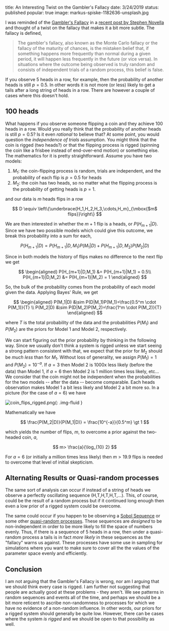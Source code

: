 title: An Interesting Twist on the Gambler's Fallacy
date: 3/24/2019
status: published
popular: true
image: markus-spiske-1182636-unsplash.jpg


I was reminded of the [Gambler's Fallacy](https://en.wikipedia.org/wiki/Gambler%27s_fallacy) in a [recent post by Stephen Novella](https://theness.com/neurologicablog/index.php/the-gamblers-fallacy/) and thought of a twist on the fallacy that makes it a bit more subtle.  The fallacy is defined,

> The gambler's fallacy, also known as the Monte Carlo fallacy or the fallacy of the maturity of chances, is the mistaken belief that, if something happens more frequently than normal during a given period, it will happen less frequently in the future (or vice versa). In situations where the outcome being observed is truly random and consists of independent trials of a random process, this belief is false.

If you observe 5 heads in a row, for example, then the probability of another heads is still $p=0.5$. In other words it is not more (or less) likely to get a tails after a long string of heads in a row. There are however a couple of cases where this doesn't hold.  

## 100 heads

What happens if you observe someone flipping a coin and they achieve 100 heads in a row.  Would you really think that  the probability of another heads is still $p=0.5$?  Is it even _rational_ to believe that?  At some point, you would question the _independence of trials_ assumption.  You might think that the coin is rigged (two heads?) or that the flipping process is rigged (spinning the coin like a frisbee instead of end-over-end motion) or something else.  The mathematics for it is pretty straightforward.  Assume you have two models:

1. $M_1$: the coin-flipping process is random, trials are independent, and the probability of each flip is $p=0.5$ for heads
2. $M_2$: the coin has two heads, so no matter what the flipping process is the probability of getting heads is $p=1$.

and our data is $m$ heads flips in a row

$$
D \equiv \left\{\underbrace{H_1,H_2,H_3,\cdots,H_m}_{\mbox{$m$ flips}}\right\}
$$

We are then interested in whether the $m+1$ flip is a heads, or $P(H_{m+1}|D)$.  Since we have two possible models which could give this outcome, we break this probability into a sum for each,

$$
P(H_{m+1}|D) = P(H_{m+1}|D,M_1)P(M_1|D) + P(H_{m+1}|D,M_2)P(M_2|D)
$$

Since in both models the history of flips makes no difference to the next flip we get

$$
\begin{aligned}
P(H_{m+1}|D,M_1) &= P(H_{m+1}|M_1) = 0.5\\
P(H_{m+1}|D,M_2) &= P(H_{m+1}|M_2) = 1
\end{aligned}
$$

So, the bulk of the probability comes from the probability of each model given the data.  Applying Bayes' Rule, we get 

$$
\begin{aligned}
P(M_1|D) &\sim P(D|M_1)P(M_1)=\frac{0.5^m \cdot P(M_1)}{T} \\
P(M_2|D) &\sim P(D|M_2)P(M_2)=\frac{1^m \cdot P(M_2)}{T}
\end{aligned}
$$

where $T$ is the total probability of the data and the probabilities $P(M_1)$ and $P(M_2)$ are the priors for Model 1 and Model 2, respectively.  

We can start figuring out the prior probability by thinking in the following way.  Since we usually don't think a system is rigged unless we start seeing a strong pattern consistent with that, we expect that the prior for $M_2$ should be _much less_ than for $M_1$.  Without loss of generality, we assign $P(M_1) = 1$ and $P(M_2) = 10^{-a}$.  If $a=3$ then Model 2 is 1000x less likely (before the data) than Model 1,  if $a=6$ then Model 2 is 1 million times less likely, etc...  We  consider that the coin might not be independent when the probabilities for the two models -- after the data -- become comparable.  Each heads observation makes Model 1 a bit less likely and Model 2 a bit more so.  In a picture (for the case of $a=6$) we have

![coin_flips_rigged.png]({static}/images/coin_flips_rigged.png){: .img-fluid }

Mathematically we have

$$
\frac{P(M_2|D)}{P(M_1|D)} = \frac{10^{-a}}{0.5^m} \gt 1
$$

which yields the number of flips, $m$, to overcome a prior against the two-headed coin, $a$,

$$
m> \frac{a}{\log_{10} 2}
$$

For $a=6$ (or initially a million times less likely) then $m>19.9$ flips is needed to overcome that level of initial skepticism. 


## Alternating Results or Quasi-random processes

The same sort of analysis can occur if instead of a string of heads we observe a perfectly oscillating sequence (H,T,H,T,H,T,...).  This, of course, could be the result of a random process but if it continued long enough then even a low prior of a rigged system could be overcome.  

The same could occur if you happen to be observing a [Sobol Sequence](https://en.wikipedia.org/wiki/Sobol_sequence) or some other [quasi-random processes](https://en.wikipedia.org/wiki/Low-discrepancy_sequence). These sequences are _designed_ to be non-independent in order to be more likely to fill the space of numbers evenly.  Thus, if there is a sequence of 5 heads in a row, then under a quasi-random process a tails is in fact *more likely* in these sequences as the "fallacy" warns us against.  These processes have some use in sampling for simulations where you want to make sure to cover all the the values of the parameter space evenly and efficiently.

## Conclusion

I am not arguing that the Gambler's Fallacy is wrong, nor am I arguing that we should think every case is rigged.  I am further not suggesting that people are actually good at these problems - they aren't.  We see patterns in random sequences and events all of the time, and perhaps we should be a bit more reticent to ascribe non-randomness to processes for which we have no evidence of a non-random influence.  In other words, our priors for a rigged system should generally be quite low.  However, there can be cases where the system _is rigged_ and we should be open to that possibility as well.


